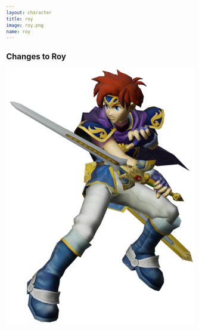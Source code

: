 ```yaml
---
layout: character
title: roy
image: roy.png
name: roy
---
```


## Changes to Roy
![roy](/images/content/css/roy.png)
